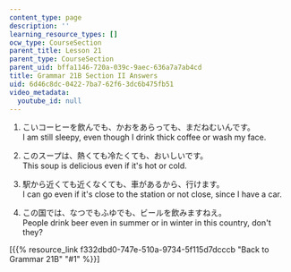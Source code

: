 ```yaml
---
content_type: page
description: ''
learning_resource_types: []
ocw_type: CourseSection
parent_title: Lesson 21
parent_type: CourseSection
parent_uid: bffa1146-720a-039c-9aec-636a7a7ab4cd
title: Grammar 21B Section II Answers
uid: 6d46c8dc-0422-7ba7-62f6-3dc6b475fb51
video_metadata:
  youtube_id: null
---
```


1.  こいコーヒーを飲んでも、かおをあらっても、まだねむいんです。  
    I am still sleepy, even though I drink thick coffee or wash my face.
    
2.  このスープは、熱くても冷たくても、おいしいです。  
    This soup is delicious even if it's hot or cold.
    
3.  駅から近くても近くなくても、車があるから、行けます。  
    I can go even if it's close to the station or not close, since I have a car.
    
4.  この国では、なつでもふゆでも、ビールを飲みますねえ。  
    People drink beer even in summer or in winter in this country, don't they?
    

\[{{% resource_link f332dbd0-747e-510a-9734-5f115d7dcccb "Back to Grammar 21B" "#1" %}}\]